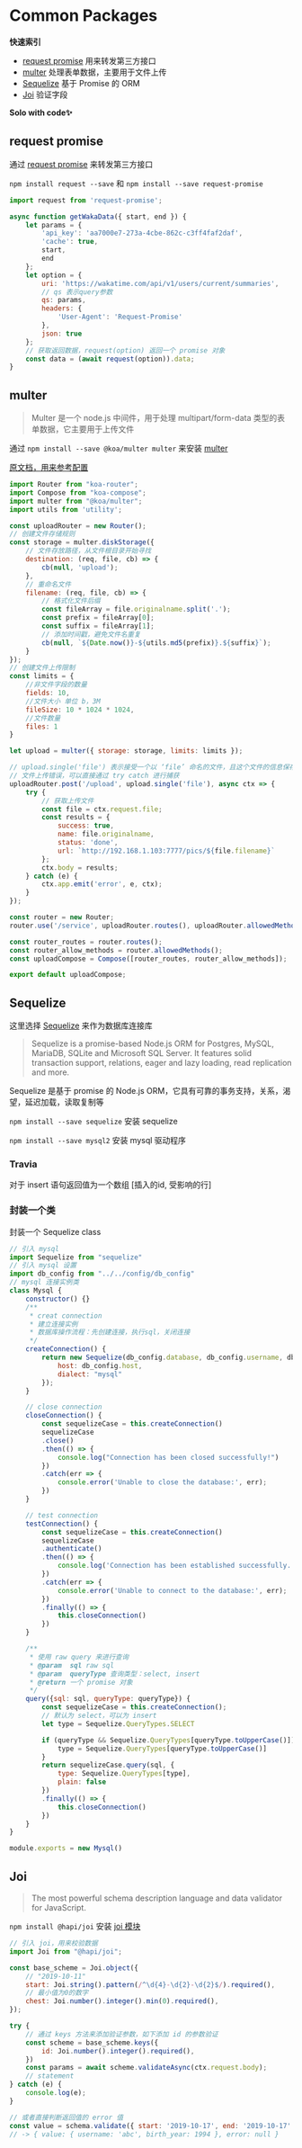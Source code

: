 # Common Packages

**快速索引**

- [request promise](https://github.com/request/request-promise) 用来转发第三方接口
- [multer](https://github.com/koajs/multer) 处理表单数据，主要用于文件上传
- [Sequelize](https://github.com/demopark/sequelize-docs-Zh-CN/blob/master/getting-started.md) 基于 Promise 的 ORM
- [Joi](https://hapi.dev/family/joi/?v=16.1.7) 验证字段

**Solo with code✨**

## request promise

通过 [request promise](https://github.com/request/request-promise) 来转发第三方接口

`npm install request --save` 和 `npm install --save request-promise`

```js
import request from 'request-promise';

async function getWakaData({ start, end }) {
    let params = {
        'api_key': 'aa7000e7-273a-4cbe-862c-c3ff4faf2daf',
        'cache': true,
        start,
        end
    };
    let option = {
        uri: 'https://wakatime.com/api/v1/users/current/summaries',
        // qs 表示query参数
        qs: params,
        headers: {
            'User-Agent': 'Request-Promise'
        },
        json: true
    };
    // 获取返回数据，request(option) 返回一个 promise 对象
    const data = (await request(option)).data;
}
```


## multer

> Multer 是一个 node.js 中间件，用于处理 multipart/form-data 类型的表单数据，它主要用于上传文件

通过 `npm install --save @koa/multer multer` 来安装 [multer](https://github.com/koajs/multer)

[原文档，用来参考配置](https://github.com/expressjs/multer/blob/master/doc/README-zh-cn.md)

```js
import Router from "koa-router";
import Compose from "koa-compose";
import multer from "@koa/multer";
import utils from 'utility';

const uploadRouter = new Router();
// 创建文件存储规则
const storage = multer.diskStorage({
    // 文件存放路径，从文件根目录开始寻找
    destination: (req, file, cb) => {
        cb(null, 'upload');
    },
    // 重命名文件
    filename: (req, file, cb) => {
        // 格式化文件后缀
        const fileArray = file.originalname.split('.');
        const prefix = fileArray[0];
        const suffix = fileArray[1];
        // 添加时间戳，避免文件名重复
        cb(null, `${Date.now()}-${utils.md5(prefix)}.${suffix}`);
    }
});
// 创建文件上传限制
const limits = {
    //非文件字段的数量
    fields: 10,
    //文件大小 单位 b，3M
    fileSize: 10 * 1024 * 1024,
    //文件数量
    files: 1
}

let upload = multer({ storage: storage, limits: limits });

// upload.single('file') 表示接受一个以 ‘file’ 命名的文件，且这个文件的信息保存在 ctx.request.file 字段内
// 文件上传错误，可以直接通过 try catch 进行捕获
uploadRouter.post('/upload', upload.single('file'), async ctx => {
    try {
        // 获取上传文件
        const file = ctx.request.file;
        const results = {
            success: true,
            name: file.originalname,
            status: 'done',
            url: `http://192.168.1.103:7777/pics/${file.filename}`
        };
        ctx.body = results;
    } catch (e) {
        ctx.app.emit('error', e, ctx);
    }
});

const router = new Router;
router.use('/service', uploadRouter.routes(), uploadRouter.allowedMethods());

const router_routes = router.routes();
const router_allow_methods = router.allowedMethods();
const uploadCompose = Compose([router_routes, router_allow_methods]);

export default uploadCompose;
```


## Sequelize

这里选择 [Sequelize](https://github.com/demopark/sequelize-docs-Zh-CN/blob/master/getting-started.md) 来作为数据库连接库

> Sequelize is a promise-based Node.js ORM for Postgres, MySQL, MariaDB, SQLite and Microsoft SQL Server. It features solid transaction support, relations, eager and lazy loading, read replication and more.

Sequelize 是基于 promise 的 Node.js ORM，它具有可靠的事务支持，关系，渴望，延迟加载，读取复制等

`npm install --save sequelize` 安装 sequelize

`npm install --save mysql2` 安装 mysql 驱动程序

### Travia

对于 insert 语句返回值为一个数组 [插入的id, 受影响的行]

### 封装一个类

封装一个 Sequelize class

```js
// 引入 mysql
import Sequelize from "sequelize"
// 引入 mysql 设置
import db_config from "../../config/db_config"
// mysql 连接实例类
class Mysql {
    constructor() {}
    /**
     * creat connection
     * 建立连接实例
     * 数据库操作流程：先创建连接，执行sql，关闭连接
     */
    createConnection() {
        return new Sequelize(db_config.database, db_config.username, db_config.password, {
            host: db_config.host,
            dialect: "mysql"
        });
    }

    // close connection
    closeConnection() {
        const sequelizeCase = this.createConnection()
        sequelizeCase
        .close()
        .then(() => {
            console.log("Connection has been closed successfully!")
        })
        .catch(err => {
            console.error('Unable to close the database:', err);
        })
    }

    // test connection
    testConnection() {
        const sequelizeCase = this.createConnection()
        sequelizeCase
        .authenticate()
        .then(() => {
            console.log('Connection has been established successfully.');
        })
        .catch(err => {
            console.error('Unable to connect to the database:', err);
        })
        .finally(() => {
            this.closeConnection()
        })
    }

    /**
     * 使用 raw query 来进行查询
     * @param  sql raw sql
     * @param  queryType 查询类型：select, insert
     * @return 一个 promise 对象
     */
    query({sql: sql, queryType: queryType}) {
        const sequelizeCase = this.createConnection();
        // 默认为 select，可以为 insert
        let type = Sequelize.QueryTypes.SELECT

        if (queryType && Sequelize.QueryTypes[queryType.toUpperCase()]) {
            type = Sequelize.QueryTypes[queryType.toUpperCase()]
        }
        return sequelizeCase.query(sql, {
            type: Sequelize.QueryTypes[type],
            plain: false
        })
        .finally(() => {
            this.closeConnection()
        })
    }
}

module.exports = new Mysql()
```

## Joi

> The most powerful schema description language and data validator for JavaScript.

`npm install @hapi/joi` 安装 [joi 模块](https://hapi.dev/family/joi/?v=16.1.7)

```js
// 引入 joi，用来校验数据
import Joi from "@hapi/joi";

const base_scheme = Joi.object({
	// "2019-10-11"
    start: Joi.string().pattern(/^\d{4}-\d{2}-\d{2}$/).required(),
    // 最小值为0的数字
    chest: Joi.number().integer().min(0).required(),
});

try {
	// 通过 keys 方法来添加验证参数，如下添加 id 的参数验证
    const scheme = base_scheme.keys({
        id: Joi.number().integer().required(),
    })
    const params = await scheme.validateAsync(ctx.request.body);
    // statement
} catch (e) {
    console.log(e);
}

// 或者直接判断返回值的 error 值
const value = schema.validate({ start: '2019-10-17', end: '2019-10-17' });
// -> { value: { username: 'abc', birth_year: 1994 }, error: null }
```

